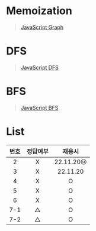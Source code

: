 # Memoization

> [JavaScript Graph](../../../theory/graph.md)

# DFS

> [JavaScript DFS](../../../theory/dfs.md)

# BFS

> [JavaScript BFS](../../../theory/bfs.md)

# List

| 번호 | 정답여부 |   재응시   |
| :--: | :------: | :--------: |
|  2   |    X     | 22.11.20😢 |
|  3   |    X     |  22.11.20  |
|  4   |    X     |     O      |
|  5   |    X     |     O      |
|  6   |    X     |     O      |
| 7-1  |    △     |     O      |
| 7-2  |    △     |     O      |
